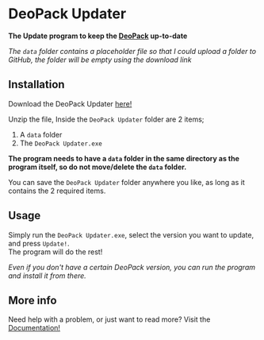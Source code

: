 # DeoPack Updater
**The Update program to keep the [DeoPack](https://github.com/xxEmilySmitxx/DeoPack) up-to-date**

_The `data` folder contains a placeholder file so that I could upload a folder to GitHub, the folder will be empty using the download link_

## Installation

Download the DeoPack Updater [here!](https://deocraft.serv.nu/resources/DeoPack-Updater.zip)

Unzip the file,
Inside the `DeoPack Updater` folder are 2 items;
  1. A `data` folder
  2. The `DeoPack Updater.exe`

**The program needs to have a `data` folder in the same directory as the program itself, so do not move/delete the `data` folder.**

You can save the `DeoPack Updater` folder anywhere you like, as long as it contains the 2 required items.


## Usage

Simply run the `DeoPack Updater.exe`, select the version you want to update, and press `Update!`.  
The program will do the rest!

_Even if you don't have a certain DeoPack version, you can run the program and install it from there._

## More info

Need help with a problem, or just want to read more? Visit the [Documentation!](https://deocraft.serv.nu/resources/DeoPack-Updater-Help.html)
